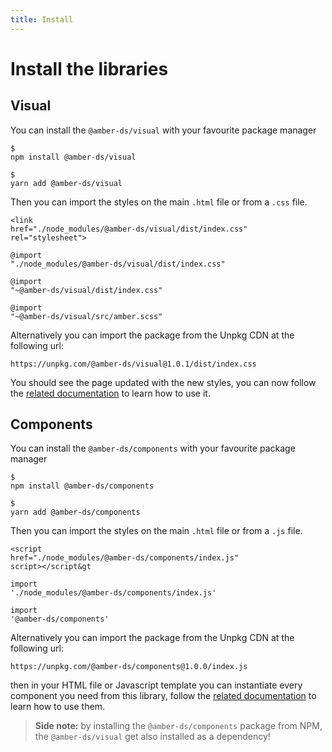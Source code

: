 ```yaml
---
title: Install
---
```


# Install the libraries

## Visual

You can install the `@amber-ds/visual` with your favourite package manager
<amber-tabs labels="NPM,Yarn">
  <amber-tab-content><div class="language- extra-class"><pre class="language-text"><code>$ npm install @amber-ds/visual</code></pre></div></amber-tab-content>
  <amber-tab-content><div class="language- extra-class"><pre class="language-text"><code>$ yarn add @amber-ds/visual</code></pre></div></amber-tab-content>
</amber-tabs>

Then you can import the styles on the main `.html` file or from a `.css` file.
<amber-tabs labels="HTML,CSS,CSS (Webpack), SCSS (Webpack)">
  <amber-tab-content><div class="language-html extra-class"><pre class="language-html"><code>&lt;link href="./node_modules/@amber-ds/visual/dist/index.css" rel="stylesheet"&gt;</code></pre></div></amber-tab-content>
  <amber-tab-content><div class="language-css extra-class"><pre class="language-css"><code>@import "./node_modules/@amber-ds/visual/dist/index.css"</code></pre></div></amber-tab-content>
  <amber-tab-content><div class="language-css extra-class"><pre class="language-css"><code>@import "~@amber-ds/visual/dist/index.css"</code></pre></div></amber-tab-content>
  <amber-tab-content><div class="language-css extra-class"><pre class="language-css"><code>@import "~@amber-ds/visual/src/amber.scss"</code></pre></div></amber-tab-content>
</amber-tabs>

Alternatively you can import the package from the Unpkg CDN at the following url:

```
https://unpkg.com/@amber-ds/visual@1.0.1/dist/index.css
```

You should see the page updated with the new styles, you can now follow the [related documentation](/visual/color/) to learn how to use it.


## Components

You can install the `@amber-ds/components` with your favourite package manager
<amber-tabs labels="NPM,Yarn">
  <amber-tab-content><div class="language- extra-class"><pre class="language-text"><code>$ npm install @amber-ds/components</code></pre></div></amber-tab-content>
  <amber-tab-content><div class="language- extra-class"><pre class="language-text"><code>$ yarn add @amber-ds/components</code></pre></div></amber-tab-content>
</amber-tabs>

Then you can import the styles on the main `.html` file or from a `.js` file.
<amber-tabs labels="HTML,JS,JS (Webpack)">
  <amber-tab-content><div class="language-html extra-class"><pre class="language-html"><code>&lt;script href="./node_modules/@amber-ds/components/index.js" script&gt;&lt;/script&gt</code></pre></div></amber-tab-content>
  <amber-tab-content><div class="language-js extra-class"><pre class="language-js"><code>import './node_modules/@amber-ds/components/index.js'</code></pre></div></amber-tab-content>
  <amber-tab-content><div class="language-js extra-class"><pre class="language-js"><code>import '@amber-ds/components'</code></pre></div></amber-tab-content>
</amber-tabs>

Alternatively you can import the package from the Unpkg CDN at the following url:

```
https://unpkg.com/@amber-ds/components@1.0.0/index.js
```

then in your HTML file or Javascript template you can instantiate every component you need from this library, follow the [related documentation](/components/overview/) to learn how to use them. 

> **Side note:** by installing the `@amber-ds/components` package from NPM, the `@amber-ds/visual` get also installed as a dependency! 

<!-- # Resources

## Hello VuePress!

_How are you doing?_
> **I'm doing fine, thanks!**

_Great, I was wondering what `49 + 32` is?_
> **{{49 + 32}}**

_Could you repeat that a few times?_

> **Sigh...**
<p v-for="i of 3">{{49 + 32}}</p> -->